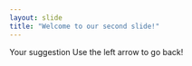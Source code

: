 ```yaml
---
layout: slide
title: "Welcome to our second slide!"
---
```

Your suggestion
Use the left arrow to go back!
